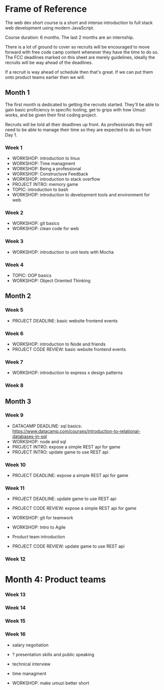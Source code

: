 # Frame of Reference

The web dev short course is a short and intense introduction to full stack web development using modern JavaScript.

Course duration: 6 months. The last 2 months are an internship.

There is a lot of ground to cover so recruits will be encouraged to move forward with free code camp content whenever they have the time to do so. The FCC deadlines marked on this sheet are merely guidelines, ideally the recruits will be way ahead of the deadlines.

If a recruit is way ahead of schedule then that's great. If we can put them onto product teams earlier then we will.

## Month 1

The first month is dedicated to getting the recruits started. They'll be able to gain basic proficiency in specific tooling, get to grips with how Umuzi works, and be given their first coding project.

Recruits will be told all their deadlines up front. As professionals they will need to be able to manage their time so they are expected to do so from Day 1.

### Week 1

- WORKSHOP: introduction to linux
- WORKSHOP: Time managment
- WORKSHOP: Being a professional
- WORKSHOP: Constructuve Feedback
- WORKSHOP: introduction to stack overflow
- PROJECT INTRO: memory game
- TOPIC: introduction to bash
- WORKSHOP: introduction to development tools and environment for web

### Week 2

- WORKSHOP: git basics
- WORKSHOP: clean code for web

### Week 3

- WORKSHOP: introduction to unit tests with Mocha

### Week 4

- TOPIC: OOP basics
- WORKSHOP: Object Oriented Thinking

## Month 2


### Week 5

- PROJECT DEADLINE: basic website frontend events

### Week 6

- WORKSHOP: introduction to Node and friends
- PROJECT CODE REVIEW: basic website frontend events

### Week 7

- WORKSHOP: introduction to express
  x design patterns

### Week 8


## Month 3

### Week 9

- DATACAMP DEADLINE: sql basics: https://www.datacamp.com/courses/introduction-to-relational-databases-in-sql
- WORKSHOP: node and sql
- PROJECT INTRO: expose a simple REST api for game
- PROJECT INTRO: update game to use REST api

### Week 10

- PROJECT DEADLINE: expose a simple REST api for game

### Week 11

- PROJECT DEADLINE: update game to use REST api
- PROJECT CODE REVIEW: expose a simple REST api for game
- WORKSHOP: git for teamwork
- WORKSHOP: Intro to Agile
- Product team introduction

- PROJECT CODE REVIEW: update game to use REST api

### Week 12

# Month 4: Product teams

### Week 13

### Week 14

### Week 15

### Week 16

- salary negotiation
- ? presentation skills and public speaking
- technical interview
- time managment





- WORKSHOP: make umuzi better short
